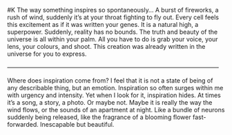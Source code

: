 #K
The way something inspires so spontaneously… A burst of fireworks, a rush of wind, suddenly it’s at your throat fighting to fly out. Every cell feels this excitement as if it was written your genes. It is a natural high, a superpower. Suddenly, reality has no bounds. The truth and beauty of the universe is all within your palm. All you have to do is grab your voice, your lens, your colours, and shoot. This creation was already written in the universe for you to express.

———————————————————————————————————

Where does inspiration come from? I feel that it is not a state of being of any describable thing, but an emotion. Inspiration so often surges within me with urgency and intensity. Yet when I look for it, inspiration hides. At times it’s a song, a story, a photo. Or maybe not. Maybe it is really the way the wind flows, or the sounds of an apartment at night. Like a bundle of neurons suddenly being released, like the fragrance of a blooming flower fast-forwarded. Inescapable but beautiful.